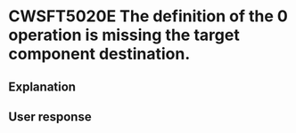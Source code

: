 # CWSFT5020E The definition of the 0 operation is missing the target component destination.

## Explanation

## User response